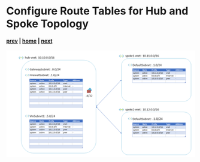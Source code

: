 # Configure Route Tables for Hub and Spoke Topology

#### [prev](./06.md) | [home](../welcome.md) | [next](./08.md)

![slide 07](../png/configure-route-tables-for-hub-and-spoke-topology/07.png)

